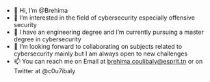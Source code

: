 - 👋 Hi, I’m @Brehima
- 👀 I’m interested in the field of cybersecurity especially offensive security
- 🌱 I have an engineering degree and I’m currently pursuing a master degree in cybersecurity
- 💞️ I’m looking forward to collaborating on subjects related to cybersecurity mainly but I am always open to new challenges
- 📫 You can reach me on Email at brehima.coulibaly@esprit.tn or on Twitter at @c0u7ibaly 

<!---
Brehima/Brehima is a ✨ special ✨ repository because its `README.md` (this file) appears on your GitHub profile.
You can click the Preview link to take a look at your changes.
--->

